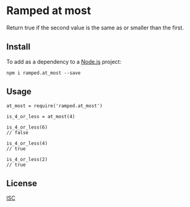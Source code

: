 # Ramped at most

Return true if the second value is the same as or smaller than the first.


## Install

To add as a dependency to a [Node.js](https://nodejs.org/en/) project:

	npm i ramped.at_most --save


## Usage

	at_most = require('ramped.at_most')

	is_4_or_less = at_most(4)

	is_4_or_less(6)
	// false

	is_4_or_less(4)
	// true

	is_4_or_less(2)
	// true


## License

[ISC](https://github.com/MattMS/ramped.js/blob/master/LICENSE)
